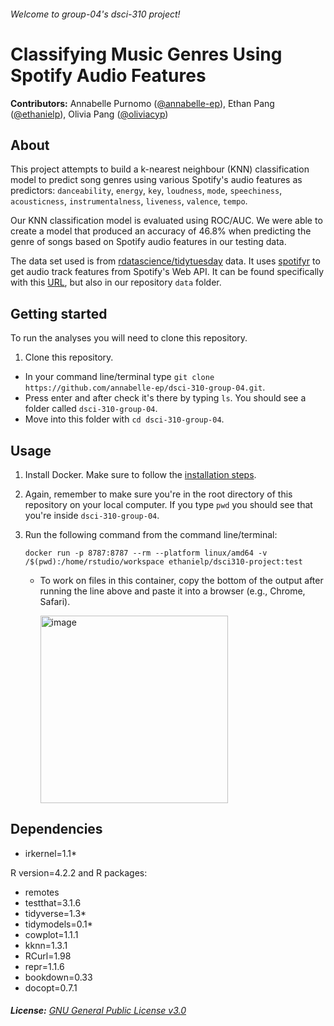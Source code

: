 ###### Welcome to group-04's dsci-310 project!

# Classifying Music Genres Using Spotify Audio Features

**Contributors:** Annabelle Purnomo ([@annabelle-ep](https://github.com/annabelle-ep)), Ethan Pang ([@ethanielp](https://github.com/ethanielp)), Olivia Pang ([@oliviacyp](https://github.com/oliviacyp))

## About
This project attempts to build a k-nearest neighbour (KNN) classification model to predict song genres using various  Spotify's audio features as predictors:
`danceability`, `energy`, `key`, `loudness`, `mode`, `speechiness`, `acousticness`, `instrumentalness`, `liveness`, `valence`, `tempo`. 

Our KNN classification model is evaluated using ROC/AUC. We were able to create a model that produced an accuracy of 46.8% when predicting the genre of songs based on Spotify audio features in our testing data.

The data set used is from [rdatascience/tidytuesday](https://github.com/rfordatascience/tidytuesday/tree/master/data/2020/2020-01-21) data. It uses [spotifyr](https://www.rcharlie.com/spotifyr/) to get audio track features from Spotify's Web API. It can be found specifically with this [URL](https://raw.githubusercontent.com/rfordatascience/tidytuesday/master/data/2020/2020-01-21/spotify_songs.csv), but also in our repository `data` folder.

## Getting started
To run the analyses you will need to clone this repository. 
1. Clone this repository. 
  - In your command line/terminal type ``git clone https://github.com/annabelle-ep/dsci-310-group-04.git``.
  - Press enter and after check it's there by typing `ls`. You should see a folder called `dsci-310-group-04`.
  - Move into this folder with ``cd dsci-310-group-04``. 

## Usage
1. Install Docker. Make sure to follow the [installation steps](https://docs.docker.com/engine/install/).
2. Again, remember to make sure you're in the root directory of this repository on your local computer. If you type `pwd` you should see that you're inside `dsci-310-group-04`. 
3. Run the following command from the command line/terminal: 

    `docker run -p 8787:8787 --rm --platform linux/amd64 -v /$(pwd):/home/rstudio/workspace ethanielp/dsci310-project:test`
  
    - To work on files in this container, copy the bottom of the output after running the line above and paste it into a browser (e.g., Chrome, Safari). 
        
        <img width="300" alt="image" src="https://user-images.githubusercontent.com/87722418/219476602-b568e21d-9dcf-4377-a1c5-0146c8fe2451.png">

## Dependencies
- irkernel=1.1*
  
R version=4.2.2 and R packages: 
  - remotes
  - testthat=3.1.6
  - tidyverse=1.3*
  - tidymodels=0.1*
  - cowplot=1.1.1
  - kknn=1.3.1
  - RCurl=1.98
  - repr=1.1.6
  - bookdown=0.33
  - docopt=0.7.1

###### **License:** [GNU General Public License v3.0](https://www.gnu.org/licenses/gpl-3.0.en.html)
